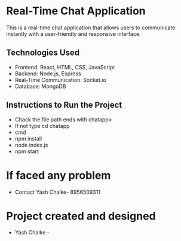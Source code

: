 # Real-Time Chat Application

This is a real-time chat application that allows users to communicate instantly with a user-friendly and responsive interface.

## Technologies Used

- Frontend: React, HTML, CSS, JavaScript  
- Backend: Node.js, Express  
- Real-Time Communication: Socket.io  
- Database: MongoDB  

## Instructions to Run the Project

- Chack the file path ends with chatapp>
- If not type cd chatapp
- cmd
- npm install
- node index.js
- npm start

# If faced any problem
- Contact Yash Chalke- 8956509311

# Project created and designed 

- Yash Chalke -
